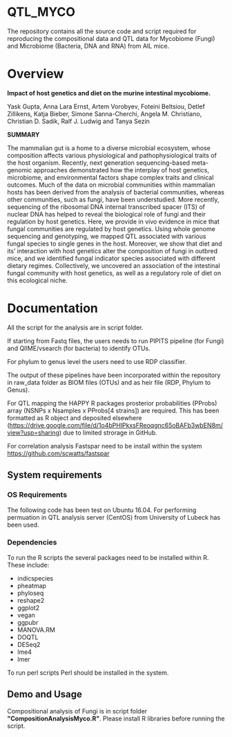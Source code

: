 # QTL_MYCO 
The repository contains all the source code and script required for reproducing the compositional data and QTL data for Mycobiome (Fungi) and Microbiome (Bacteria, DNA and RNA) from AIL mice.
# Overview
**Impact of host genetics and diet on the murine intestinal mycobiome.**

Yask Gupta, Anna Lara Ernst, Artem Vorobyev, Foteini Beltsiou, Detlef Zillikens, Katja Bieber, Simone Sanna-Cherchi, Angela M. Christiano, Christian D. Sadik, Ralf J. Ludwig and Tanya Sezin

**SUMMARY**

The mammalian gut is a home to a diverse microbial ecosystem, whose composition affects various physiological and pathophysiological traits of the host organism. Recently, next generation sequencing-based meta-genomic approaches demonstrated how the interplay of host genetics, microbiome, and environmental factors shape complex traits and clinical outcomes. Much of the data on microbial communities within mammalian hosts has been derived from the analysis of bacterial communities, whereas other communities, such as fungi, have been understudied. More recently, sequencing of the ribosomal DNA internal transcribed spacer (ITS) of nuclear DNA has helped to reveal the biological role of fungi and their regulation by host genetics. Here, we provide in vivo evidence in mice that fungal communities are regulated by host genetics. Using whole genome sequencing and genotyping, we mapped QTL associated with various fungal species to single genes in the host. Moreover, we show that diet and its’ interaction with host genetics alter the composition of fungi in outbred mice, and we identified fungal indicator species associated with different dietary regimes. Collectively, we uncovered an association of the intestinal fungal community with host genetics, as well as a regulatory role of diet on this ecological niche.  

# Documentation
All the script for the analysis are in script folder. 

If starting from Fastq files, the users needs to run PIPITS pipeline (for Fungi) and QIIME/vsearch (for bacteria) to identify OTUs. 

For phylum to genus level the users need to use RDP classifier. 

The output of these pipelines have been incorporated within the repository in raw_data folder as BIOM files (OTUs) and as heir file (RDP, Phylum to Genus).

For QTL mapping the HAPPY R packages prosterior probabilities (PProbs) array (NSNPs x Nsamples x PProbs[4 strains]) are required. This has been formatted as R object and deposited elsewhere (https://drive.google.com/file/d/1o4bPHlPkxsFReoqgnc65oBAFb3wbEN8m/view?usp=sharing) due to limited strorage in GitHub.

For correlation analysis Fastspar need to be install within the system https://github.com/scwatts/fastspar

## System requirements
### OS Requirements
The following code has been test on Ubuntu 16.04.
For performing permuation in QTL analysis server (CentOS) from University of Lubeck has been used.
### Dependencies

To run the R scripts the several packages need to be installed within R. These include:
+ indicspecies
+ pheatmap
+ phyloseq
+ reshape2
+ ggplot2
+ vegan
+ ggpubr
+ MANOVA.RM
+ DOQTL
+ DESeq2
+ lme4
+ lmer

To run perl scripts Perl should be installed in the system.
## Demo and Usage
Compositional analysis of Fungi is in script folder **"CompositionAnalysisMyco.R"**.
Please install R libraries before running the script. 
